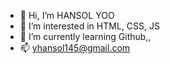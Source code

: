 - 👋 Hi, I’m HANSOL YOO
- 👀 I’m interested in HTML, CSS, JS
- 🌱 I’m currently learning Github,,
- 📫 yhansol145@gmail.com

<!---
yhansol145/yhansol145 is a ✨ special ✨ repository because its `README.md` (this file) appears on your GitHub profile.
You can click the Preview link to take a look at your changes.
--->
